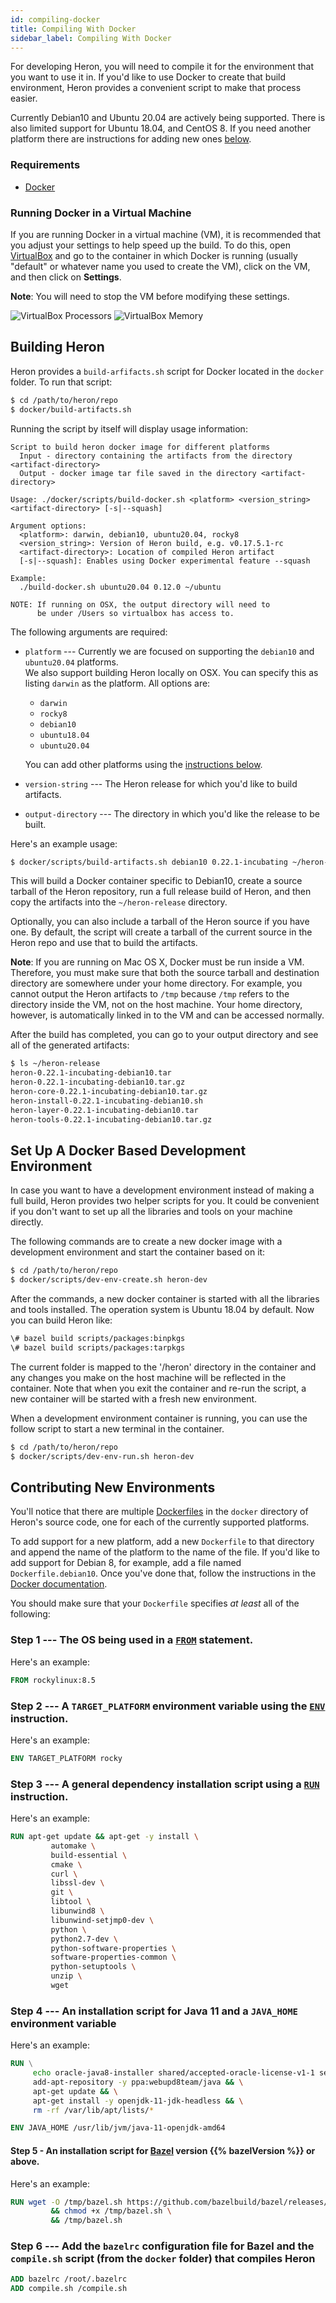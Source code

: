 ```yaml
---
id: compiling-docker
title: Compiling With Docker
sidebar_label: Compiling With Docker
---
```

<!--
    Licensed to the Apache Software Foundation (ASF) under one
    or more contributor license agreements.  See the NOTICE file
    distributed with this work for additional information
    regarding copyright ownership.  The ASF licenses this file
    to you under the Apache License, Version 2.0 (the
    "License"); you may not use this file except in compliance
    with the License.  You may obtain a copy of the License at
      http://www.apache.org/licenses/LICENSE-2.0
    Unless required by applicable law or agreed to in writing,
    software distributed under the License is distributed on an
    "AS IS" BASIS, WITHOUT WARRANTIES OR CONDITIONS OF ANY
    KIND, either express or implied.  See the License for the
    specific language governing permissions and limitations
    under the License.
-->

For developing Heron, you will need to compile it for the environment that you
want to use it in. If you'd like to use Docker to create that build environment,
Heron provides a convenient script to make that process easier.

Currently Debian10 and Ubuntu 20.04 are actively being supported.  There is also limited support for Ubuntu 18.04, and CentOS 8. If you
need another platform there are instructions for adding new ones
[below](#contributing-new-environments).

### Requirements

* [Docker](https://docs.docker.com)

### Running Docker in a Virtual Machine

If you are running Docker in a virtual machine (VM), it is recommended that you
adjust your settings to help speed up the build. To do this, open
[VirtualBox](https://www.virtualbox.org/wiki/Downloads) and go to the container
in which Docker is running (usually "default" or whatever name you used to
create the VM), click on the VM, and then click on **Settings**.

**Note**: You will need to stop the VM before modifying these settings.

![VirtualBox Processors](assets/virtual-box-processors.png)
![VirtualBox Memory](assets/virtual-box-memory.png)

## Building Heron

Heron provides a `build-arfifacts.sh` script for Docker located in the
`docker` folder. To run that script:

```bash
$ cd /path/to/heron/repo
$ docker/build-artifacts.sh
```

Running the script by itself will display usage information:

```
Script to build heron docker image for different platforms
  Input - directory containing the artifacts from the directory <artifact-directory>
  Output - docker image tar file saved in the directory <artifact-directory> 
  
Usage: ./docker/scripts/build-docker.sh <platform> <version_string> <artifact-directory> [-s|--squash]
  
Argument options:
  <platform>: darwin, debian10, ubuntu20.04, rocky8
  <version_string>: Version of Heron build, e.g. v0.17.5.1-rc
  <artifact-directory>: Location of compiled Heron artifact
  [-s|--squash]: Enables using Docker experimental feature --squash
  
Example:
  ./build-docker.sh ubuntu20.04 0.12.0 ~/ubuntu

NOTE: If running on OSX, the output directory will need to
      be under /Users so virtualbox has access to.
```

The following arguments are required:

* `platform` --- Currently we are focused on supporting the `debian10` and `ubuntu20.04` platforms.  
We also support building Heron locally on OSX.  You can specify this as listing `darwin` as the platform.
 All options are:
   - `darwin`
   - `rocky8`
   - `debian10`
   - `ubuntu18.04`
   - `ubuntu20.04`
    
   
  You can add other platforms using the [instructions
  below](#contributing-new-environments).
* `version-string` --- The Heron release for which you'd like to build
  artifacts.
* `output-directory` --- The directory in which you'd like the release to be
  built.

Here's an example usage:

```bash
$ docker/scripts/build-artifacts.sh debian10 0.22.1-incubating ~/heron-release
```

This will build a Docker container specific to Debian10, create a source
tarball of the Heron repository, run a full release build of Heron, and then
copy the artifacts into the `~/heron-release` directory.

Optionally, you can also include a tarball of the Heron source if you have one.
By default, the script will create a tarball of the current source in the Heron
repo and use that to build the artifacts.

**Note**: If you are running on Mac OS X, Docker must be run inside a VM.
Therefore, you must make sure that both the source tarball and destination
directory are somewhere under your home directory. For example, you cannot
output the Heron artifacts to `/tmp` because `/tmp` refers to the directory
inside the VM, not on the host machine. Your home directory, however, is
automatically linked in to the VM and can be accessed normally.

After the build has completed, you can go to your output directory and see all
of the generated artifacts:

```bash
$ ls ~/heron-release
heron-0.22.1-incubating-debian10.tar
heron-0.22.1-incubating-debian10.tar.gz
heron-core-0.22.1-incubating-debian10.tar.gz
heron-install-0.22.1-incubating-debian10.sh
heron-layer-0.22.1-incubating-debian10.tar
heron-tools-0.22.1-incubating-debian10.tar.gz
```

## Set Up A Docker Based Development Environment

In case you want to have a development environment instead of making a full build,
Heron provides two helper scripts for you. It could be convenient if you don't want
to set up all the libraries and tools on your machine directly.

The following commands are to create a new docker image with a development environment
and start the container based on it:
```bash
$ cd /path/to/heron/repo
$ docker/scripts/dev-env-create.sh heron-dev
```

After the commands, a new docker container is started with all the libraries and tools
installed. The operation system is Ubuntu 18.04 by default. Now you can build Heron
like:
```bash
\# bazel build scripts/packages:binpkgs
\# bazel build scripts/packages:tarpkgs
```

The current folder is mapped to the '/heron' directory in the container and any changes
you make on the host machine will be reflected in the container. Note that when you exit
the container and re-run the script, a new container will be started with a fresh new
environment.

When a development environment container is running, you can use the follow script
to start a new terminal in the container.
```bash
$ cd /path/to/heron/repo
$ docker/scripts/dev-env-run.sh heron-dev
```

## Contributing New Environments

You'll notice that there are multiple
[Dockerfiles](https://docs.docker.com/engine/reference/builder/) in the `docker`
directory of Heron's source code, one for each of the currently supported
platforms.

To add support for a new platform, add a new `Dockerfile` to that directory and
append the name of the platform to the name of the file. If you'd like to add
support for Debian 8, for example, add a file named `Dockerfile.debian10`. Once
you've done that, follow the instructions in the [Docker
documentation](https://docs.docker.com/engine/articles/dockerfile_best-practices/).

You should make sure that your `Dockerfile` specifies *at least* all of the
following:

### Step 1 --- The OS being used in a [`FROM`](https://docs.docker.com/engine/reference/builder/#from) statement.

Here's an example:

```dockerfile
FROM rockylinux:8.5
 ```

### Step 2 --- A `TARGET_PLATFORM` environment variable using the [`ENV`](https://docs.docker.com/engine/reference/builder/#env) instruction.

Here's an example:

```dockerfile
ENV TARGET_PLATFORM rocky
```

### Step 3 --- A general dependency installation script using a [`RUN`](https://docs.docker.com/engine/reference/builder/#run) instruction.

Here's an example:

```dockerfile
RUN apt-get update && apt-get -y install \
         automake \
         build-essential \
         cmake \
         curl \
         libssl-dev \
         git \
         libtool \
         libunwind8 \
         libunwind-setjmp0-dev \
         python \
         python2.7-dev \
         python-software-properties \
         software-properties-common \
         python-setuptools \
         unzip \
         wget
```

### Step 4 --- An installation script for Java 11 and a `JAVA_HOME` environment variable

Here's an example:

```dockerfile
RUN \
     echo oracle-java8-installer shared/accepted-oracle-license-v1-1 select true | debconf-set-selections && \
     add-apt-repository -y ppa:webupd8team/java && \
     apt-get update && \
     apt-get install -y openjdk-11-jdk-headless && \
     rm -rf /var/lib/apt/lists/*

ENV JAVA_HOME /usr/lib/jvm/java-11-openjdk-amd64
```

#### Step 5 - An installation script for [Bazel](http://bazel.io/) version {{% bazelVersion %}} or above.
Here's an example:

```dockerfile
RUN wget -O /tmp/bazel.sh https://github.com/bazelbuild/bazel/releases/download/0.26.0/bazel-0.26.0-installer-linux-x86_64.sh \
         && chmod +x /tmp/bazel.sh \
         && /tmp/bazel.sh
```

### Step 6 --- Add the `bazelrc` configuration file for Bazel and the `compile.sh` script (from the `docker` folder) that compiles Heron

```dockerfile
ADD bazelrc /root/.bazelrc
ADD compile.sh /compile.sh
```
